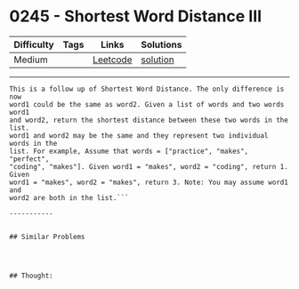 # 0245 - Shortest Word Distance III

Difficulty  | Tags | Links | Solutions
----------- | ---- | ----- | -----
Medium |  | [Leetcode](https://leetcode.com/problems/shortest-word-distance-iii) | [solution](https://leetcode.com/problems/shortest-word-distance-iii/solution/)


-----------

```
This is a follow up of Shortest Word Distance. The only difference is now
word1 could be the same as word2. Given a list of words and two words word1
and word2, return the shortest distance between these two words in the list.
word1 and word2 may be the same and they represent two individual words in the
list. For example, Assume that words = ["practice", "makes", "perfect",
"coding", "makes"]. Given word1 = "makes", word2 = "coding", return 1. Given
word1 = "makes", word2 = "makes", return 3. Note: You may assume word1 and
word2 are both in the list.```

-----------


## Similar Problems




## Thought:
